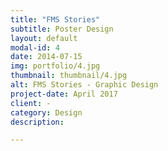 ```yaml
---
title: "FMS Stories"
subtitle: Poster Design
layout: default
modal-id: 4
date: 2014-07-15
img: portfolio/4.jpg
thumbnail: thumbnail/4.jpg
alt: FMS Stories - Graphic Design
project-date: April 2017
client: -
category: Design
description:

---
```

